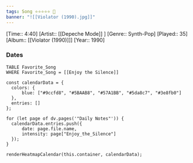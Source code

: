 ```yaml
---
tags: Song ⭐⭐⭐⭐⭐ 💛
banner: "![[Violator (1990).jpg]]"
---
```

[Time:: 4:40]
[Artist:: [[Depeche Mode]] ]
[Genre:: Synth-Pop]
[Played:: 35]
[Album:: [[Violator (1990)]]]
[Year:: 1990]
### Dates
````dataview
TABLE Favorite_Song
WHERE Favorite_Song = [[Enjoy the Silence]]
````

  ```dataviewjs
const calendarData = { 
	colors: { 
		blue: ["#9ccfd8", "#5BAAB8", "#57A1BB", "#5da8c7", "#3e8fb0"] 
	}, 
	entries: [] 
}; 

for (let page of dv.pages('"Daily Notes"')) { 
	calendarData.entries.push({ 
		date: page.file.name, 
		intensity: page["Enjoy_the_Silence"]
	}); 
} 

renderHeatmapCalendar(this.container, calendarData);
```
